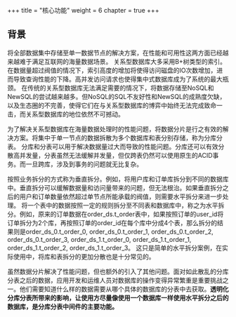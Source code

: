 +++
title = "核心功能"
weight = 6
chapter = true
+++

## 背景

将全部数据集中存储至单一数据节点的解决方案，在性能和可用性这两方面已经越来越难于满足互联网的海量数据场景。
关系型数据库大多采用B+树类型的索引。在数据量超过阀值的情况下，索引高度的增加将使得访问磁盘的IO次数增加，进而导致查询性能的下降。高并发访问请求也使得集中式数据库成为了系统的最大瓶颈。
在传统的关系型数据库无法满足需要的情况下，将数据存储至NoSQL和NewSQL的尝试越来越多。但NoSQL的SQL不友好性和NewSQL的成熟度欠缺，以及生态圈的不完善，使得它们在与关系型数据库的博弈中始终无法完成致命一击，而关系型数据库的地位依然不可撼动。

为了解决关系型数据库在海量数据处理时的性能问题，将数据分片是行之有效的解决方案。将集中于单一节点的数据拆散为多个数据库和表分别存储，称为分库分表。
分库和分表可以用于解决数据量过大而导致的性能问题。分库还可以有效分散高并发量，分表虽然无法缓解并发量，但仅跨表仍然可以使用原生的ACID事务。而一旦跨库，涉及到事务的问题就无比复杂。

按照业务拆分的方式称为垂直拆分。例如，将用户库和订单库拆分到不同的数据库中。垂直拆分可以缓解数据量和访问量带来的问题，但无法根治。如果垂直拆分之后的用户和订单数量依然超过单节点所能承载的阀值，则需要水平拆分来进一步处理。
将一个表中的数据按照一定的规则拆分至不同表和数据库中，称之为水平拆分。例如，原来的订单数据在order_ds.t_order表中，如果按照订单的user_id将订单拆分为2个库，再按照订单的order_id在每个库中分成4个表，那么拆分的结果则是order_ds_0.t_order_0, order_ds_0.t_order_1, order_ds_0.t_order_2, order_ds_0.t_order_3, order_ds_1.t_order_0, order_ds_1.t_order_1, order_ds_1.t_order_2, order_ds_1.t_order_3。
这只是简单的水平拆分案例，在实际使用中，将库和表拆分的更加分散也是十分常见的。

虽然数据分片解决了性能问题，但也额外的引入了其他问题。面对如此散乱的分库分表之后的数据，应用开发和运维人员对数据库的操作变得异常繁重是重要挑战之一。他们需要知道什么样的数据需要从哪个具体的数据库的分表中去获取。**透明化分库分表所带来的影响，让使用方尽量像使用一个数据库一样使用水平拆分之后的数据库，是分库分表中间件的主要功能。**
